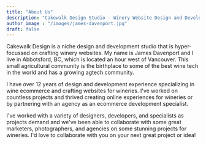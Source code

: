```yaml
---
title: "About Us"
description: "Cakewalk Design Studio - Winery Website Design and Development"
author_image : "/images/james-davenport.jpg"
draft: false
---
```

Cakewalk Design is a niche design and development studio that is hyper-focussed on crafting winery websites. My name is James Davenport and I live in Abbotsford, BC, which is located an hour west of Vancouver. This small agricultural community is the birthplace to some of the best wine tech in the world and has a growing agtech community.

I have over 12 years of design and development experience specializing in wine ecommerce and crafting websites for wineries. I've worked on countless projects and thrived creating online experiences for wineries or by partnering with an agency as an ecommerce development specialist.

I've worked with a variety of designers, developers, and specialists as projects demand and we've been able to collaborate with some great marketers, photographers, and agencies on some stunning projects for wineries. I'd love to collaborate with you on your next great project or idea!